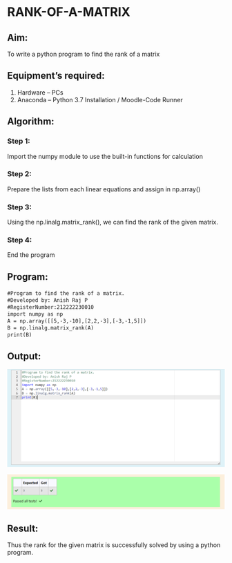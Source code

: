 # RANK-OF-A-MATRIX
## Aim:
To write a python program to find the rank of a matrix
## Equipment’s required:
1. 	Hardware – PCs
2. 	Anaconda – Python 3.7 Installation / Moodle-Code Runner
## Algorithm:
### Step 1: 

Import the numpy module to use the built-in functions for calculation

### Step 2: 

Prepare the lists from each linear equations and assign in np.array()

### Step 3: 

Using the np.linalg.matrix_rank(), we can find the rank of the given matrix.

### Step 4: 

End the program

## Program:
```
#Program to find the rank of a matrix.
#Developed by: Anish Raj P 
#RegisterNumber:212222230010
import numpy as np
A = np.array([[5,-3,-10],[2,2,-3],[-3,-1,5]])
B = np.linalg.matrix_rank(A)
print(B)
```
## Output:
![Output](3.png)

![Output](4.png)
## Result:
Thus the rank for the given matrix is successfully solved by  using a python program.


